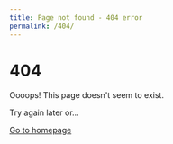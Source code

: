 ```yaml
---
title: Page not found - 404 error
permalink: /404/
---
```


# 404

Oooops! This page doesn't seem to exist.

Try again later or…

<a href="/" tabindex="-1">
    <paper-button raised filled>Go to homepage</paper-button>
</a>
